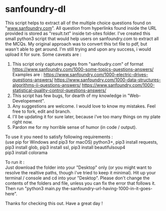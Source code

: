 # sanfoundry-dl
This script helps to extract all of the multiple choice questions found on "www.sanfoundry.com". 
All question from hyperlinks found inside the URL provided is stored as "result.txt" inside txt-sites folder. 
I've created this small python3 script that would help users on sanfoundry.com to extract all the MCQs. 
My original approach was to convert this txt file to pdf, but wasn't able to get around. I'm still trying and upon any success, i would upload it for sure. 
Some caveats are :  
  1. This script only captures pages from "sanfoudry.com" of format https://www.sanfoundry.com/1000-some-topics-questions-answers/
  Examples are : https://www.sanfoundry.com/1000-electric-drives-questions-answers/ 
                 https://www.sanfoundry.com/1000-data-structures-algorithms-ii-questions-answers/ 
                 https://www.sanfoundry.com/1000-statistical-quality-control-questions-answers/ 
  2. This script has few bugs, for dearth of my knowledge in "Web-Developement".
  3. Any suggestions are welcome. I would love to know my mistakes. Feel free to fork, edit and branch.
  4. I'll be updating it for sure later, because i've too many things on my plate right now.
  5. Pardon me for my horrible sense of humor (in code / output). 

To use it you need to satisfy following requirements :  
(use pip for Windows and pip3 for macOS)
python3+, 
pip3 install requests, 
pip3 install glob, 
pip3 install ssl, 
pip3 install beautifulsoup4  
pip3 install colorama

To run it :  
Just download the folder into your "Desktop" only (or you might want to resolve the realtive paths, though i've tried to keep it minimal). 
Hit up your terminal / console and cd into your "Desktop". Please don't change the contents of the folders and file, unless you can fix the error that follows it. 
Then run "python3 main.py the-sanfoundry-url-having-1000-in-it-goes-here". 

Thanks for checking this out. Have a great day ! 
            
